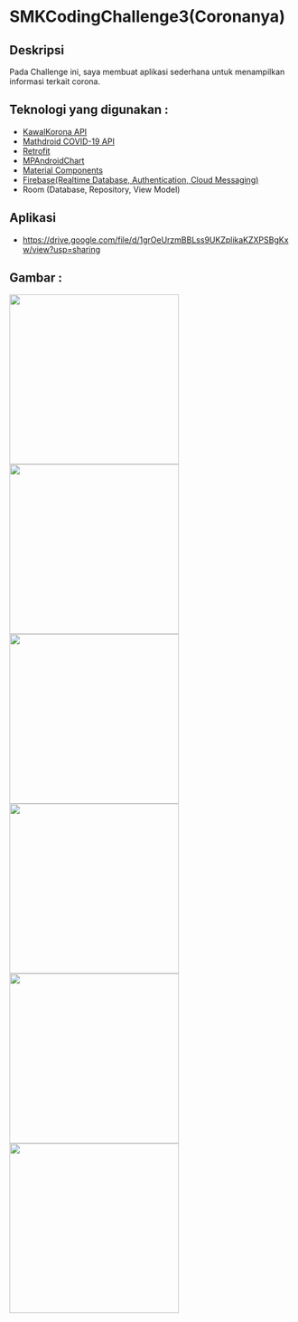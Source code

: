 # SMKCodingChallenge3(Coronanya)
## Deskripsi
   Pada Challenge ini, saya membuat aplikasi sederhana untuk menampilkan informasi terkait corona.
## Teknologi yang digunakan :
* [KawalKorona API](https://kawalcorona.com/api/)
* [Mathdroid COVID-19 API](https://github.com/mathdroid/covid-19-api)
* [Retrofit](https://square.github.io/retrofit/)
* [MPAndroidChart](https://github.com/PhilJay/MPAndroidChart)
* [Material Components](https://github.com/material-components/material-components-android)
* [Firebase(Realtime Database, Authentication, Cloud Messaging)](https://firebase.google.com)
* Room (Database, Repository, View Model)

## Aplikasi
   * https://drive.google.com/file/d/1grOeUrzmBBLss9UKZplikaKZXPSBgKxw/view?usp=sharing

## Gambar :
<img src="https://user-images.githubusercontent.com/57445482/85992617-57eb1c80-ba1f-11ea-8268-01ee130049fd.png" width="300"/>
<img src="https://user-images.githubusercontent.com/57445482/85992623-59b4e000-ba1f-11ea-865a-302c2183e07e.png" width="300"/>
<img src="https://user-images.githubusercontent.com/57445482/85992632-5c173a00-ba1f-11ea-86b8-eb689db18962.png" width="300"/>
<img src="https://user-images.githubusercontent.com/57445482/85992638-5d486700-ba1f-11ea-85c9-ee95c3d0b571.png" width="300"/>
<img src="https://user-images.githubusercontent.com/57445482/85992652-5faac100-ba1f-11ea-904e-fc09ec06336e.png" width="300"/>
<img src="https://user-images.githubusercontent.com/57445482/85992659-60dbee00-ba1f-11ea-86e4-6b1bd6450b92.png" width="300"/>
